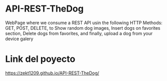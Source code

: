 # API-REST-TheDog
WebPage where we consume a REST API usin the following HTTP Methods: GET, POST, DELETE, to Show random dog images, Insert dogs on favorites section, Delete dogs from favorites, and finally, upload a dog from your device galery 

# Link del poyecto
https://zekt1209.github.io/API-REST-TheDog/